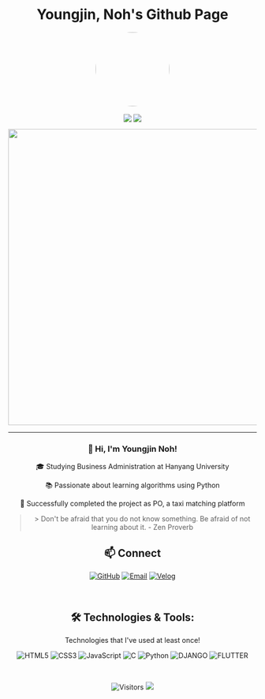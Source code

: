 <h1 align="center">Youngjin, Noh's Github Page</h1>
<p align="center">
  <img src="[([https://avatars.githubusercontent.com/u/133024268?v=4)](https://github.com/account)" width="150" style="border-radius: 50%;">
</p>
<p align="center">
  <img align='center' src="https://mazandi.herokuapp.com/api?handle=emzmfdudwls&theme=cold">
  <img align='center' src="http://mazassumnida.wtf/api/v2/generate_badge?boj=emzmfdudwls">
</p>
<p align="center">
  <img src="#" width = "600">
</p>
<div align="center">   
  <hr>
  <h3>👋 Hi, I'm Youngjin Noh!</h3>
  <p>🎓 Studying Business Administration at Hanyang University</p>
  <p>📚 Passionate about learning algorithms using Python</p>
  <p>🌟 Successfully completed the project as PO, a taxi matching platform</p>
  <blockquote>
> Don't be afraid that you do not know something. Be afraid of not learning about it. - Zen Proverb
  </blockquote>
  <h2 align="center">📫 Connect</h2>
<p align="center">
  <a href="https://github.com/yyoungjin" target="_blank"><img alt="GitHub" src="https://img.shields.io/badge/GitHub-100000?style=for-the-badge&logo=github&logoColor=white" /></a>
  <a href="mailto:emzmfdudwls@naver.com" target="_blank"><img alt="Email" src="https://img.shields.io/badge/Email-D14836?style=for-the-badge&logo=gmail&logoColor=white" /></a>
  <a href="https://velog.io/@yyoungjin" target="_blank"><img alt="Velog" src="https://img.shields.io/badge/Velog-20C997?style=for-the-badge&logo=velog&logoColor=white" /></a>
</p>

  <br>
  <h2>🛠️ Technologies & Tools:</h2>
  <p>Technologies that I've used at least once!</p>
  <img src="https://img.shields.io/badge/HTML5-E34F26?style=for-the-badge&logo=html5&logoColor=white" alt="HTML5" />
  <img src="https://img.shields.io/badge/CSS3-1572B6?style=for-the-badge&logo=css3&logoColor=white" alt="CSS3" />
  <img src="https://img.shields.io/badge/JavaScript-F7DF1E?style=for-the-badge&logo=javascript&logoColor=black" alt="JavaScript" />
  <img src="https://img.shields.io/badge/C-A8B9CC?style=for-the-badge&logo=c&logoColor=black" alt="C" />
  <img src="https://img.shields.io/badge/Python-3776AB?style=for-the-badge&logo=python&logoColor=white" alt="Python" />
  <img src="https://img.shields.io/badge/Django-092E20?style=for-the-badge&logo=Django&logoColor=white" alt="DJANGO" />
  <img src="https://img.shields.io/badge/FLUTTER-0000FF?style=for-the-badge&logo=FLUTTER&logoColor=white" alt="FLUTTER" />
</div>
<p>&nbsp;</p>
<p align="center">
  <img src="https://komarev.com/ghpvc/?username=yyoungjin&color=blue&style=flat-square" alt="Visitors">
  <img src="https://hits.seeyoufarm.com/api/count/incr/badge.svg?url=https%3A%2F%2Fgithub.com%2Fyyoungjin&count_bg=%2379C83D&title_bg=%23555555&icon=&icon_color=%23E7E7E7&title=hits&edge_flat=false">
</p>
